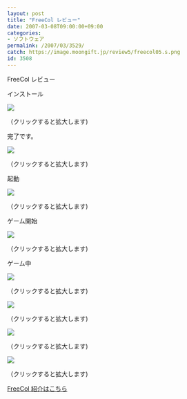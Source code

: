```yaml
---
layout: post
title: "FreeCol レビュー"
date: 2007-03-08T09:00:00+09:00
categories:
- ソフトウェア
permalink: /2007/03/3529/
catch: https://image.moongift.jp/review5/freecol05.s.png
id: 3508
---
```

FreeCol レビュー  
<!--more-->

インストール

  

[![](https://image.moongift.jp/review5/freecol01.s.png)](https://image.moongift.jp/review5/freecol01.png)  
  
（クリックすると拡大します)

  

完了です。

  

[![](https://image.moongift.jp/review5/freecol02.s.png)](https://image.moongift.jp/review5/freecol02.png)  
  
（クリックすると拡大します)

  

起動

  

[![](https://image.moongift.jp/review5/freecol03.s.png)](https://image.moongift.jp/review5/freecol03.png)  
  
（クリックすると拡大します)

  

ゲーム開始

  

[![](https://image.moongift.jp/review5/freecol04.s.png)](https://image.moongift.jp/review5/freecol04.png)  
  
（クリックすると拡大します)

  

ゲーム中

  

[![](https://image.moongift.jp/review5/freecol05.s.png)](https://image.moongift.jp/review5/freecol05.png)  
  
（クリックすると拡大します)

  

[![](https://image.moongift.jp/review5/freecol06.s.png)](https://image.moongift.jp/review5/freecol06.png)  
  
（クリックすると拡大します)

  

[![](https://image.moongift.jp/review5/freecol07.s.png)](https://image.moongift.jp/review5/freecol07.png)  
  
（クリックすると拡大します)

  

[![](https://image.moongift.jp/review5/freecol08.s.png)](https://image.moongift.jp/review5/freecol08.png)  
  
（クリックすると拡大します)

  

[FreeCol 紹介はこちら](http://oss.moongift.jp/intro/i-3519.html)

